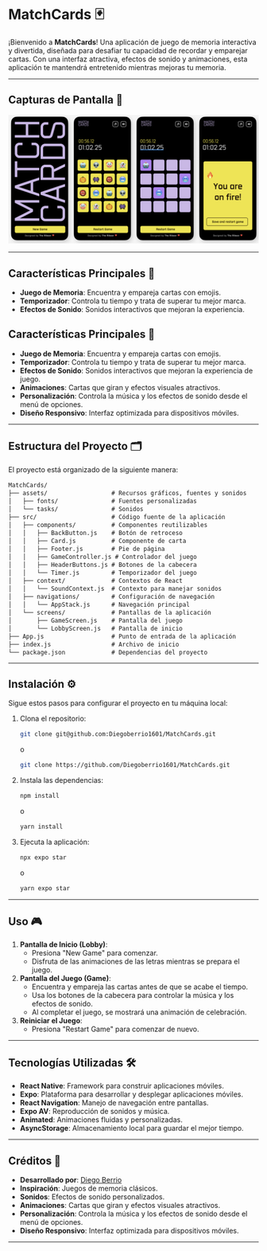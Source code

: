 # MatchCards 🃏

¡Bienvenido a **MatchCards**! Una aplicación de juego de memoria interactiva y divertida, diseñada para desafiar tu capacidad de recordar y emparejar cartas. Con una interfaz atractiva, efectos de sonido y animaciones, esta aplicación te mantendrá entretenido mientras mejoras tu memoria.

---
## Capturas de Pantalla 📸

![alt text](image.png)

---

## Características Principales 🚀

- **Juego de Memoria**: Encuentra y empareja cartas con emojis.
- **Temporizador**: Controla tu tiempo y trata de superar tu mejor marca.
- **Efectos de Sonido**: Sonidos interactivos que mejoran la experiencia.

## Características Principales 🚀

- **Juego de Memoria**: Encuentra y empareja cartas con emojis.
- **Temporizador**: Controla tu tiempo y trata de superar tu mejor marca.
- **Efectos de Sonido**: Sonidos interactivos que mejoran la experiencia de juego.
- **Animaciones**: Cartas que giran y efectos visuales atractivos.
- **Personalización**: Controla la música y los efectos de sonido desde el menú de opciones.
- **Diseño Responsivo**: Interfaz optimizada para dispositivos móviles.

---

## Estructura del Proyecto 🗂️

El proyecto está organizado de la siguiente manera:

```
MatchCards/
├── assets/                  # Recursos gráficos, fuentes y sonidos 
│   ├── fonts/               # Fuentes personalizadas
│   └── tasks/               # Sonidos
├── src/                     # Código fuente de la aplicación
│   ├── components/          # Componentes reutilizables
│   │   ├── BackButton.js    # Botón de retroceso
│   │   ├── Card.js          # Componente de carta
│   │   ├── Footer.js        # Pie de página
│   │   ├── GameController.js # Controlador del juego
│   │   ├── HeaderButtons.js # Botones de la cabecera
│   │   └── Timer.js         # Temporizador del juego
│   ├── context/             # Contextos de React
│   │   └── SoundContext.js  # Contexto para manejar sonidos
│   ├── navigations/         # Configuración de navegación
│   │   └── AppStack.js      # Navegación principal
│   └── screens/             # Pantallas de la aplicación
│       ├── GameScreen.js    # Pantalla del juego
│       └── LobbyScreen.js   # Pantalla de inicio
├── App.js                   # Punto de entrada de la aplicación
├── index.js                 # Archivo de inicio
└── package.json             # Dependencias del proyecto
```

---

## Instalación ⚙️

Sigue estos pasos para configurar el proyecto en tu máquina local:

1. Clona el repositorio:

   ```bash
   git clone git@github.com:Diegoberrio1601/MatchCards.git
   ```
   o

    ```bash
   git clone https://github.com/Diegoberrio1601/MatchCards.git
   ```

2. Instala las dependencias:

   ```bash
   npm install
   ```

   o

   ```bash
   yarn install
   ```

3. Ejecuta la aplicación:

   ```bash
   npx expo star 
   ```

   o

   ```bash
   yarn expo star 
   ```

---

## Uso 🎮

1. **Pantalla de Inicio (Lobby)**:
    - Presiona "New Game" para comenzar.
    - Disfruta de las animaciones de las letras mientras se prepara el juego.
2. **Pantalla del Juego (Game)**:
    - Encuentra y empareja las cartas antes de que se acabe el tiempo.
    - Usa los botones de la cabecera para controlar la música y los efectos de sonido.
    - Al completar el juego, se mostrará una animación de celebración.
3. **Reiniciar el Juego**:
    - Presiona "Restart Game" para comenzar de nuevo.

---

## Tecnologías Utilizadas 🛠️

- **React Native**: Framework para construir aplicaciones móviles.
- **Expo**: Plataforma para desarrollar y desplegar aplicaciones móviles.
- **React Navigation**: Manejo de navegación entre pantallas.
- **Expo AV**: Reproducción de sonidos y música.
- **Animated**: Animaciones fluidas y personalizadas.
- **AsyncStorage**: Almacenamiento local para guardar el mejor tiempo.

---


## Créditos 👏

- **Desarrollado por**: [Diego Berrio](https://github.com/Diegoberrio1601)
- **Inspiración**: Juegos de memoria clásicos.
- **Sonidos**: Efectos de sonido personalizados.
- **Animaciones**: Cartas que giran y efectos visuales atractivos.
- **Personalización**: Controla la música y los efectos de sonido desde el menú de opciones.
- **Diseño Responsivo**: Interfaz optimizada para dispositivos móviles.

---
